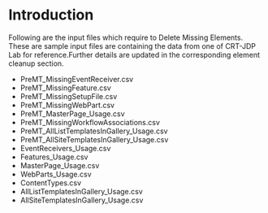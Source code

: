 # Introduction #

Following are the input files which require to Delete Missing Elements. These are sample input files are containing the data from one of CRT-JDP Lab for reference.Further details are updated in the corresponding element cleanup section.

- PreMT_MissingEventReceiver.csv
- PreMT_MissingFeature.csv
- PreMT_MissingSetupFile.csv
- PreMT_MissingWebPart.csv
- PreMT_MasterPage_Usage.csv
- PreMT_MissingWorkflowAssociations.csv
- PreMT_AllListTemplatesInGallery_Usage.csv
- PreMT_AllSiteTemplatesInGallery_Usage.csv
- EventReceivers_Usage.csv
- Features_Usage.csv
- MasterPage_Usage.csv
- WebParts_Usage.csv
- ContentTypes.csv
- AllListTemplatesInGallery_Usage.csv
- AllSiteTemplatesInGallery_Usage.csv